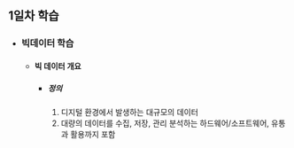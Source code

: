 ## 1일차 학습

- ### 빅데이터 학습
    - #### 빅 데이터 개요
        - ##### 정의
            1. 디지털 환경에서 발생하는 대규모의 데이터
            2. 대량의 데이터를 수집, 저장, 관리 분석하는 하드웨어/소프트웨어, 유통과 활용까지 포함